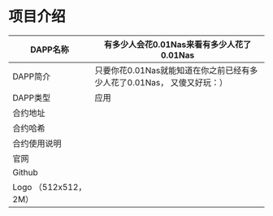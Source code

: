 # 项目介绍



| DAPP名称              | 有多少人会花0.01Nas来看有多少人花了0.01Nas                   |
| --------------------- | ------------------------------------------------------------ |
| DAPP简介              | 只要你花0.01Nas就能知道在你之前已经有多少人花了0.01Nas， 又傻又好玩：） |
| DAPP类型              | 应用                                                         |
| 合约地址              |                                                              |
| 合约哈希              |                                                              |
| 合约使用说明          |                                                              |
| 官网                  |                                                              |
| Github                |                                                              |
| Logo （512x512， 2M） |                                                              |